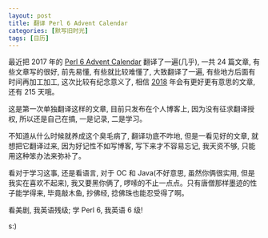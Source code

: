 ```yaml
---
layout: post
title: 翻译 Perl 6 Advent Calendar
categories: [默写旧时光]
tags: [日历]
---
```


最近把 2017 年的 [Perl 6 Advent Calendar](https://perl6advent.wordpress.com/2017) 翻译了一遍(几乎), 一共 24 篇文章, 有些文章写的很好, 前先易懂, 有些就比较难懂了, 大致翻译了一遍, 有些地方后面有时间再加工加工, 这次比较有纪念意义了, 相信 [2018](https://perl6advent.wordpress.com/2018) 年会有更好更有意思的文章, 还有 215 天哦。  

这是第一次单独翻译这样的文章, 目前只发布在个人博客上, 因为没有征求翻译授权, 所以还是自己在搞, 一是记录, 二是学习。   

不知道从什么时候就养成这个臭毛病了, 翻译功底不咋地, 但是一看见好的文章, 就想把它翻译过来, 因为好记性不如写博客, 写下来才不容易忘记, 我天资不够, 只能用这种笨办法来弥补了。  

看对于学习这事, 还是看语言, 对于 OC 和 Java(不好意思, 虽然你俩很实用, 但是我实在喜欢不起来), 我又要黑你俩了, 啰嗦的不止一点点。只有唐僧那样墨迹的性子能学得来, 毕竟敲木鱼, 抄佛经, 捻佛珠也能忍受得了啊。  


看美剧, 我英语残级; 学 Perl 6, 我英语 6 级!  

s:)
